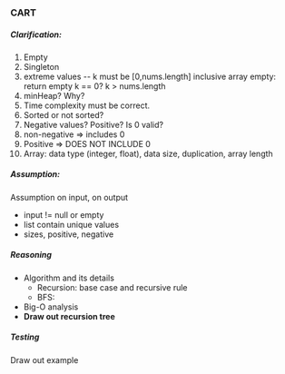 ### CART
##### Clarification:
1. Empty
2. Singleton
3. extreme values -- k must be [0,nums.length] inclusive
     array empty: return empty
     k == 0?
     k > nums.length
4. minHeap? Why?
5. Time complexity must be correct.
6. Sorted or not sorted?
7. Negative values? Positive? Is 0 valid?
8. non-negative => includes 0
9. Positive => DOES NOT INCLUDE 0
10. Array: data type (integer, float), data size, duplication, array length 

##### Assumption:
Assumption on input, on output 
- input != null or empty
- list contain unique values
- sizes, positive, negative
##### Reasoning
- Algorithm and its details
    - Recursion: base case and recursive rule 
    - BFS: 
- Big-O analysis
- **Draw out recursion tree**
##### Testing
Draw out example
